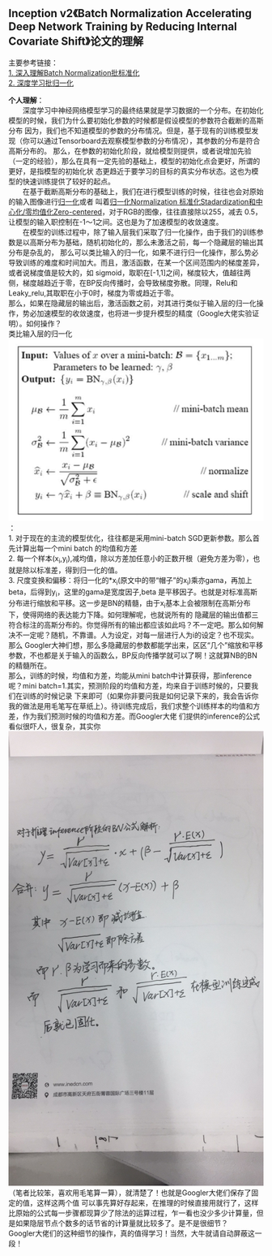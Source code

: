 ## Inception v2《Batch Normalization Accelerating Deep Network Training by Reducing Internal Covariate Shift》论文的理解   

主要参考链接：  
[1. 深入理解Batch Normalization批标准化](https://www.cnblogs.com/guoyaohua/p/8724433.html)  
[2. 深度学习批归一化](https://www.cnblogs.com/skyfsm/p/8453498.html)  

**个人理解**：  
    &emsp;&emsp;深度学习中神经网络模型学习的最终结果就是学习数据的一个分布。在初始化模型的时候，我们为什么要初始化参数的时候都是假设模型的参数符合截断的高斯分布
    因为，我们也不知道模型的参数的分布情况。但是，基于现有的训练模型发现（你可以通过Tensorboard去观察模型参数的分布情况），其参数的分布是符合高斯分布的。
    那么，在参数的初始化阶段，就给模型则提供，或者说增加先验（一定的经验），那么在具有一定先验的基础上，模型的初始化点会更好，所谓的更好，是指模型的初始化状
    态更趋近于要学习的目标的真实分布状态。这也为模型的快速训练提供了较好的起点。  
    &emsp;&emsp;在基于截断高斯分布的基础上，我们在进行模型训练的时候，往往也会对原始的输入图像进行[归一化](https://blog.csdn.net/zenghaitao0128/article/details/78361038)或者
    叫着[归一化Normalization 标准化Stadardization和中心化/零均值化Zero-centered](https://www.jianshu.com/p/95a8f035c86c)，对于RGB的图像，往往直接除以255，减去
    0.5，让模型的输入职控制在-1～1之间。这也是为了加速模型的收敛速度。  
    &emsp;&emsp;在模型的训练过程中，除了输入层我们采取了归一化操作，由于我们的训练参数是以高斯分布为基础，随机初始化的，那么未激活之前，每一个隐藏层的输出其分布是杂乱的，
    那么可以类比输入的归一化，如果不进行归一化操作，那么势必导致训练的难度和时间加大。而且，激活函数，在某一个区间范围内的梯度差异，或者说梯度值是较大的，如
    sigmoid，取职在[-1,1]之间，梯度较大，值越往两侧，梯度越趋近于零，在BP反向传播时，会导致梯度弥散。同理，Relu和Leaky_relu,其取职在小于0时，梯度为零或趋近于零。  
    那么，如果在隐藏层的输出后，激活函数之前，对其进行类似于输入层的归一化操作，势必加速模型的收敛速度，也将进一步提升模型的精度（Google大佬实验证明）。如何操作？  
    类比输入层的归一化![BN算法流程](./BN.jpg)：  
    1. 对于现在的主流的模型优化，往往都是采用mini-batch SGD更新参数。那么首先计算出每一个mini batch 的均值和方差  
    2. 每一个样本(x<sub>i</sub>,y<sub>i</sub>),减均值，除以方差加任意小的正数开根（避免方差为零），也就是除以标准差，得到归一化的值。  
    3. 尺度变换和偏移：将归一化的*x<sub>i</sub>(原文中的带“帽子”的x<sub>i</sub>)乘亦gama，再加上beta，后得到y<sub>i</sub>，这里的gama是宽度因子,beta
    是平移因子。也就是对标准高斯分布进行缩放和平移。这一步是BN的精髓，由于x<sub>i</sub>基本上会被限制在高斯分布下，使得网络的表达能力下降。如何理解呢，也就说所有的
    隐藏层的输出值都三符合标注的高斯分布的。你觉得所有的输出都应该如此吗？不一定吧。那么如何解决不一定呢？随机，不靠谱。人为设定，对每一层进行人为i的设定？也不现实。那么
    Googler大神们想，那么多隐藏层的参数都能学出来，区区“几个”缩放和平移参数，不也都是关于输入的函数么，BP反向传播学就可以了啊！这就算NB的BN的精髓所在。  
    那么，训练的时候，均值和方差，均能从mini batch中计算获得，那inference呢？mini batch=1.其实，预测阶段的均值和方差，均来自于训练时候的，只要我们在训练的时候记录
    下来即可（如果你非要问我是如何记录下来的，我会告诉你我的做法是用毛笔写在草纸上）。待训练完成后，我们求整个训练样本的均值和方差，作为我们预测时候的均值和方差。而Googler大佬
    们提供的inference的公式看似很吓人，很复杂，其实你![动动笔](./BN_inference.jpg)（笔者比较笨，喜欢用毛笔算一算），就清楚了！也就是Googler大佬们保存了固定的值，这样这两个值
    可以事先算好存起来，在推理的时候直接用就行了，这样比原始的公式每一步骤都现算少了除法的运算过程，乍一看也没少多少计算量，但是如果隐层节点个数多的话节省的计算量就比较多了。是不是很细节？  
    Googler大佬们的这种细节的操作，真的值得学习！当然，大牛就请自动屏蔽这一段！
    

